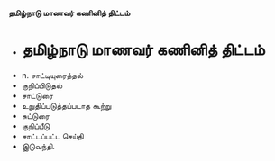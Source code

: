 **தமிழ்நாடு மாணவர் கணினித் திட்டம்**
- # தமிழ்நாடு மாணவர் கணினித் திட்டம்
- n. சாட்டியுரைத்தல்
- குறிப்பிடுதல்
- சாட்டுரை
- உறுதிப்படுத்தப்படாத கூற்று
- சுட்டுரை
- குறிப்பீடு
- சாட்டப்பட்ட செய்தி
- இடுவந்தி.

